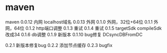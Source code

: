 # maven
maven
0.0.12 内网 localhost域名
0.0.13 外网
0.1.0 外网，32位+64位
0.1.1 外网，64位
0.1.2 http端口调整
0.1.3 重试
0.1.4 重试
0.1.5 targetSdk compileSdk 改成34
0.1.6 db调整
0.1.9 新版本
0.1.10 bug修复 DCsyncDBFromDC 

0.2.1 新版本修复bug
0.2.2 添加节点缓存
0.2.3 bugfix